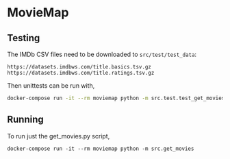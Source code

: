 # MovieMap

## Testing
The IMDb CSV files need to be downloaded to `src/test/test_data`:
```
https://datasets.imdbws.com/title.basics.tsv.gz
https://datasets.imdbws.com/title.ratings.tsv.gz
``` 

Then unittests can be run with,
```bash
docker-compose run -it --rm moviemap python -m src.test.test_get_movies
```

## Running

To run just the get_movies.py script,
```
docker-compose run -it --rm moviemap python -m src.get_movies
```
